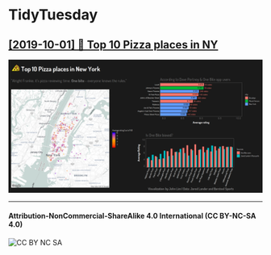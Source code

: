 # TidyTuesday

## [[2019-10-01] 🍕 Top 10 Pizza places in NY](https://github.com/penandlim/TidyTuesday/tree/plots/2019_40)
[![Top 10 Pizza places in NY](./plots/2019_40/2019_40_AllThePizza.png)](https://github.com/penandlim/TidyTuesday/blob/master/plots/2019_40/2019_40_AllThePizza.png)

***

#### Attribution-NonCommercial-ShareAlike 4.0 International (CC BY-NC-SA 4.0)
![CC BY NC SA](https://user-images.githubusercontent.com/4276174/66068560-a906c800-e502-11e9-9fad-11d668fff197.png)